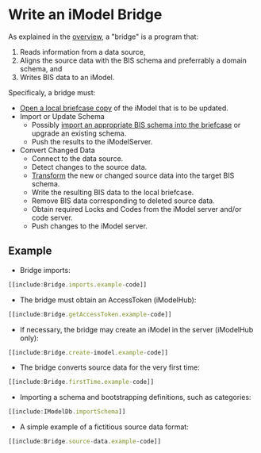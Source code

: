 # Write an iModel Bridge

As explained in the [overview](../overview/imodel-bridges.md), a "bridge" is a program that:
1. Reads information from a data source,
2. Aligns the source data with the BIS schema and preferrably a domain schema, and
3. Writes BIS data to an iModel.

Specificaly, a bridge must:
* [Open a local briefcase copy](./backend/IModelDb.md) of the iModel that is to be updated.
* Import or Update Schema
  * Possibly [import an appropriate BIS schema into the briefcase](./backend/SchemasAndElementsInTypeScript.md#importing-the-schema)  or upgrade an existing schema.
  * Push the results to the iModelServer.
* Convert Changed Data
  * Connect to the data source.
  * Detect changes to the source data.
  * [Transform](../overview/imodel-bridges.md#data-alignment) the new or changed source data into the target BIS schema.
  * Write the resulting BIS data to the local briefcase.
  * Remove BIS data corresponding to deleted source data.
  * Obtain required Locks and Codes from the iModel server and/or code server.
  * Push changes to the iModel server.

## Example

* Bridge imports:
``` ts
[[include:Bridge.imports.example-code]]
```

* The bridge must obtain an AccessToken (iModelHub):
``` ts
[[include:Bridge.getAccessToken.example-code]]
```

* If necessary, the bridge may create an iModel in the server (iModelHub only):
``` ts
[[include:Bridge.create-imodel.example-code]]
```

* The bridge converts source data for the very first time:
``` ts
[[include:Bridge.firstTime.example-code]]
```

* Importing a schema and bootstrapping definitions, such as categories:
``` ts
[[include:IModelDb.importSchema]]
```

* A simple example of a fictitious source data format:
``` ts
[[include:Bridge.source-data.example-code]]
```
